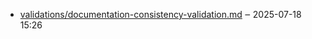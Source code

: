 - [validations/documentation-consistency-validation.md](validations/documentation-consistency-validation.md) ‒ 2025-07-18 15:26

